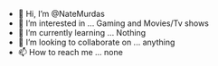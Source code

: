 - 👋 Hi, I’m @NateMurdas
- 👀 I’m interested in ... Gaming and Movies/Tv shows
- 🌱 I’m currently learning ... Nothing
- 💞️ I’m looking to collaborate on ... anything
- 📫 How to reach me ... none

<!---
NateMurdas/NateMurdas is a ✨ special ✨ repository because its `README.md` (this file) appears on your GitHub profile.
You can click the Preview link to take a look at your changes.
--->
